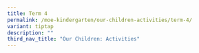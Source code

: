 ```yaml
---
title: Term 4
permalink: /moe-kindergarten/our-children-activities/term-4/
variant: tiptap
description: ""
third_nav_title: "Our Children: Activities"
---
```

